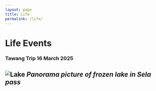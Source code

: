 ```yaml
---
layout: page
title: Life
permalink: /life/
---
```


# Life Events

<!--
  To add a new event:
  1. Upload your image to the `assets/images/` directory (or wherever you store images).
  2. Copy the block below for each event and update the image path, date, and caption.

    ## Event Title Here

    ![Alt text for accessibility](/assets/events/your-image.jpg)
    *Caption describing the event, when it happened, and any thoughts you'd like to share.*

    ---

-->

### Tawang Trip 16 March 2025
![Lake](/assets/events/tawang.JPEG)
*Panorama picture of frozen lake in Sela pass* 
---

